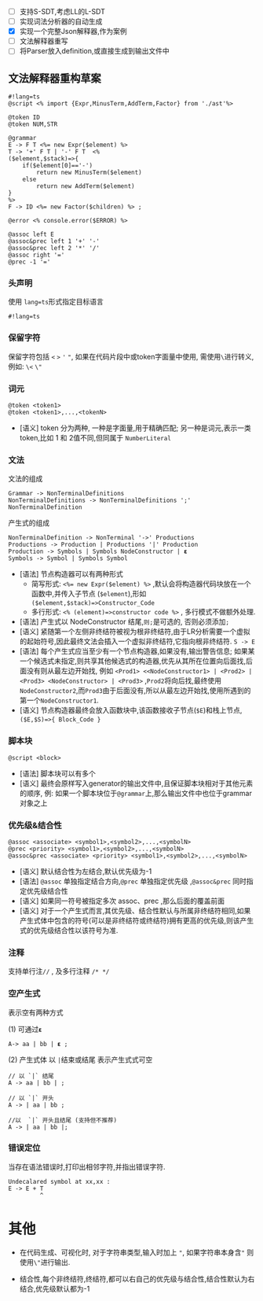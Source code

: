 - [ ] 支持S-SDT,考虑LL的L-SDT
- [ ] 实现词法分析器的自动生成
- [x] 实现一个完整Json解释器,作为案例
- [ ] 文法解释器重写
- [ ] 将Parser放入definition,或直接生成到输出文件中

## 文法解释器重构草案

```
#!lang=ts
@script <% import {Expr,MinusTerm,AddTerm,Factor} from './ast'%>

@token ID
@token NUM,STR

@grammar
E -> F T <%= new Expr($element) %>
T -> '+' F T | '-' F T  <%
($element,$stack)=>{
	if($element[0]=='-')
		return new MinusTerm($element)
	else
		return new AddTerm($element)
}
%>
F -> ID <%= new Factor($children) %> ;

@error <% console.error($ERROR) %>

@assoc left E
@assoc&prec left 1 '+' '-'
@assoc&prec left 2 '*' '/'
@assoc right '='
@prec -1 '='
```

### 头声明

使用 `lang=ts`形式指定目标语言

```
#!lang=ts
```

### 保留字符

保留字符包括 `<`  `>` `'` `"`, 如果在代码片段中或token字面量中使用, 需使用`\`进行转义,例如: `\<` `\"`

### 词元

```
@token <token1>
@token <token1>,...,<tokenN>
```

- [语义] token 分为两种, 一种是字面量,用于精确匹配; 另一种是词元,表示一类token,比如 1 和 2值不同,但同属于 `NumberLiteral`

### 文法

文法的组成

```
Grammar -> NonTerminalDefinitions
NonTerminalDefinitions -> NonTerminalDefinitions ';'  NonTerminalDefinition
```

产生式的组成

```
NonTerminalDefinition -> NonTerminal '->' Productions
Productions -> Production | Productions '|' Production
Production -> Symbols | Symbols NodeConstructor | 𝝴
Symbols -> Symbol | Symbols Symbol
```

- [语法] 节点构造器可以有两种形式
	- 简写形式: `<%= new Expr($element) %>` ,默认会将构造器代码块放在一个函数中,并传入子节点 (`$element`),形如 `($element,$stack)=>Constructor_Code`
	- 多行形式: `<% (element)=>constructor code %>` , 多行模式不做额外处理.
- [语法] 产生式以 NodeConstructor 结尾,`则;`是可选的, 否则必须添加`;`
- [语义] 紧随第一个左侧非终结符被视为根非终结符,由于LR分析需要一个虚拟的起始符号,因此最终文法会插入一个虚拟非终结符,它指向根非终结符. `S -> E`
- [语法] 每个产生式应当至少有一个节点构造器,如果没有,输出警告信息; 如果某一个候选式未指定,则共享其他候选式的构造器,优先从其所在位置向后面找,后面没有则从最左边开始找, 例如 `<Prod1> <<NodeConstructor1> | <Prod2> | <Prod3> <NodeConstructor> | <Prod3>` ,`Prod2`将向后找,最终使用`NodeConstructor2`,而`Prod3`由于后面没有,所以从最左边开始找,使用所遇到的第一个`NodeConstructor1`.
- [语义] 节点构造器最终会放入函数块中,该函数接收子节点(`$E`)和栈上节点, `($E,$S)=>{ Block_Code }`

### 脚本块

```
@script <block>
```
- [语法] 脚本块可以有多个
- [语义] 最终会原样写入generator的输出文件中,且保证脚本块相对于其他元素的顺序, 例: 如果一个脚本块位于`@grammar`上,那么输出文件中也位于grammar对象之上

### 优先级&结合性

```
@assoc <associate> <symbol1>,<symbol2>,...,<symbolN>
@prec <priority> <symbol1>,<symbol2>,...,<symbolN>
@assoc&prec <associate> <priority> <symbol1>,<symbol2>,...,<symbolN>
```

- [语义] 默认结合性为左结合,默认优先级为-1
- [语法] `@assoc` 单独指定结合方向,`@prec` 单独指定优先级 ,`@assoc&prec` 同时指定优先级结合性
- [语义] 如果同一符号被指定多次 assoc、prec ,那么后面的覆盖前面
- [语义] 对于一个产生式而言,其优先级、结合性默认与所属非终结符相同,如果产生式体中包含的符号(可以是非终结符或终结符)拥有更高的优先级,则该产生式的优先级结合性以该符号为准.

### 注释

支持单行注`//` , 及多行注释 `/* */`

### 空产生式

表示空有两种方式

(1) 可通过`𝝴`

```
A-> aa | bb | 𝝴 ;
```

(2) 产生式体 以 `|`结束或结尾 表示产生式式可空

```
// 以 `|` 结尾
A -> aa | bb | ;

// 以 `|` 开头
A -> | aa | bb ;

//以  `|` 开头且结尾 (支持但不推荐)
A -> | aa | bb |;
```


### 错误定位

当存在语法错误时,打印出相邻字符,并指出错误字符.

```
Undecalared symbol at xx,xx :
E -> E + T
         ^
```

# 其他

- 在代码生成、可视化时, 对于字符串类型,输入时加上 `"`, 如果字符串本身含`"` 则使用`\"`进行输出.

- 结合性,每个非终结符,终结符,都可以右自己的优先级与结合性,结合性默认为右结合,优先级默认都为-1



